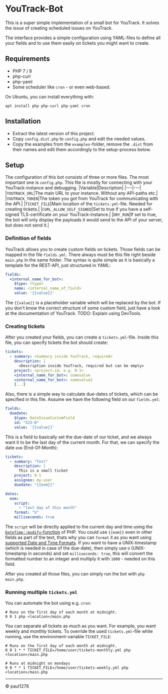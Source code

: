 # YouTrack-Bot
This is a super simple implementation of a small bot for YouTrack.
It solves the *issue* of creating scheduled issues on YouTrack.

The interface provides a simple configuration using YAML-files to define all your fields and to use them easily on tickets you might want to create.

## Requirements
* PHP 7 / 8
* php-curl
* php-yaml
* Some scheduler like `cron` - or even web-based.

On Ubuntu, you can install everything with:
```
apt install php php-curl php-yaml cron
```

## Installation
* Extract the latest version of this project.
* Copy `config.dist.php` to `config.php` and edit the needed values.
* Copy the examples from the `examples`-folder, remove the `.dist` from their names and edit them accordingly to the setup-process below.

## Setup
The configuration of this bot consists of three or more files.
The most important one is `config.php`. This file is mostly for connecting with your YouTrack-instance and debugging.
|Variable|Description|
|---|---|
|`YOUTRACK_URL`|The main URL to your instance. Without any API-paths etc.|
|`YOUTRACK_TOKEN`|The token you got from YouTrack for communicating with the API.|
|`TICKET_FILE`|Main location of the `tickets.yml`-file. Needed for creating tickets.|
|`CURL_ALLOW_SELF_SIGNED`|Set to true if you have a self-signed TLS-certificate on your YouTrack-instance.|
|`DRY_RUN`|If set to true, the bot will only display the payloads it would send to the API of your server, but does not send it.|

### Definition of fields
YouTrack allows you to create custom fields on tickets. Those fields can be mapped in the file `fields.yml`. There always must be this file right beside `main.php` in the same folder.
The syntax is quite simple as it is basically a template for the REST-API, just structured in YAML:
```yaml
fields:
  <internal_name_for_bot>:
    $type: <type>
    name: <internal_name_of_field>
    value: '{{value}}'
```
The `{{value}}` is a placeholder variable which will be replaced by the bot. If you don't know the correct structure of some custom field, just have a look at the documentation of YouTrack. TODO: Explain using DevTools.

### Creating tickets
After you created your fields, you can create a `tickets.yml`-file. Inside this file, you can specify tickets the bot should create:

```yaml
tickets:
  - summary: <Summary inside YouTrack, required>
    description: |
      <Description inside YouTrack, required but can be empty>
    project: <project-id, e.g. 0-1>
    <internal_name_for_bot>: somevalue
    <internal_name_for_bot>: somevalue2
    [...]
```
Also, there is a simple way to calculate due-dates of tickets, which can be specified in this file. Assume we have the following field on our `fields.yml`:
```yaml
fields:
  duedate:
    $type: DateIssueCustomField
    id: "523-0"
    value: '{{value}}'
```
This is a field to basically set the due-date of our ticket, and we always want it to be the last day of the current month. For that, we can specify the date `eom` (End-Of-Month):
```yaml
tickets:
  - summary: "Test"
    description: |
      This is a small ticket
    project: 0-1
    assignee: my-user
    duedate: "{{eom}}"

dates:
  eom:
    script:
      - "last day of this month"
    format: "U"
    milliseconds: true
```
The `script` will be directly applied to the current day and time using the [`DateTime::modify`-function](https://www.php.net/manual/en/datetime.modify.php) of PHP.
You could use `{{eom}}` even in other fields as part of the text, thats why you can `format` it as you want using [supported Date and Time Formats](https://www.php.net/manual/en/datetime.formats.php).
If you want to have a UNIX-timestamp (which is needed in case of the due-date), then simply use `U` (UNIX-timestamp in seconds) and set `milliseconds: true`, this will convert the formatted number to an integer and multiply it with `1000` - needed on this field.

After you created all those files, you can simply run the bot with `php main.php`.

### Running multiple `tickets.yml`
You can automate the bot using e.g. `cron`:
```
# Runs on the first day of each month at midnight.
0 0 1 php <location>/main.php
```

You can separate all tickets as much as you want. For example, you want weekly and monthly tickets.
To override the used `tickets.yml`-file while running, use the environment-variable `TICKET_FILE`:

```
# Runs on the first day of each month at midnight.
0 0 1 * * TICKET_FILE=/home/user/tickets-monthly.yml php <location>/main.php

# Runs at midnight on mondays
0 0 * * 1 TICKET_FILE=/home/user/tickets-weekly.yml php <location>/main.php
```


---
&copy; paul1278

